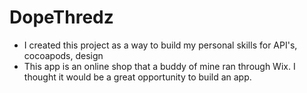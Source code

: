 # DopeThredz
- I created this project as a way to build my personal skills for API's, cocoapods, design
- This app is an online shop that a buddy of mine ran through Wix. I thought it would be a great opportunity to build an app.
